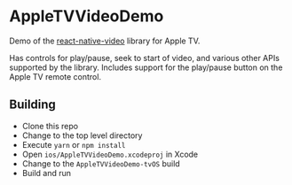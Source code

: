 # AppleTVVideoDemo

Demo of the [react-native-video](https://github.com/react-native-community/react-native-video) library for Apple TV.

Has controls for play/pause, seek to start of video, and various other APIs supported by the library.  Includes support for the play/pause button on the Apple TV remote control.

## Building

- Clone this repo
- Change to the top level directory
- Execute `yarn` or `npm install`
- Open `ios/AppleTVVideoDemo.xcodeproj` in Xcode
- Change to the `AppleTVVideoDemo-tvOS` build
- Build and run

